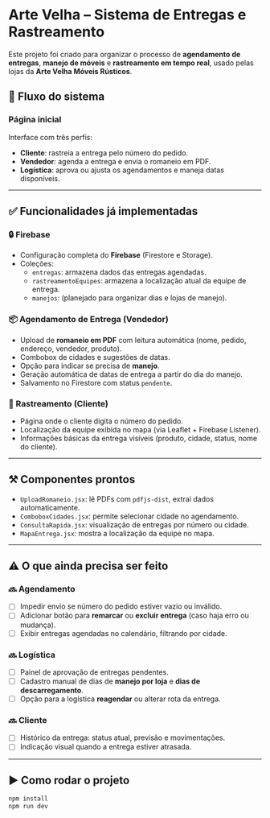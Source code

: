 # Arte Velha – Sistema de Entregas e Rastreamento

Este projeto foi criado para organizar o processo de **agendamento de entregas**, **manejo de móveis** e **rastreamento em tempo real**, usado pelas lojas da **Arte Velha Móveis Rústicos**. 

## 🧭 Fluxo do sistema

### Página inicial
Interface com três perfis:
- **Cliente**: rastreia a entrega pelo número do pedido.
- **Vendedor**: agenda a entrega e envia o romaneio em PDF.
- **Logística**: aprova ou ajusta os agendamentos e maneja datas disponíveis.

---

## ✅ Funcionalidades já implementadas

### 🔒 Firebase
- Configuração completa do **Firebase** (Firestore e Storage).
- Coleções:
  - `entregas`: armazena dados das entregas agendadas.
  - `rastreamentoEquipes`: armazena a localização atual da equipe de entrega.
  - `manejos`: (planejado para organizar dias e lojas de manejo).

### 📦 Agendamento de Entrega (Vendedor)
- Upload de **romaneio em PDF** com leitura automática (nome, pedido, endereço, vendedor, produto).
- Combobox de cidades e sugestões de datas.
- Opção para indicar se precisa de **manejo**.
- Geração automática de datas de entrega a partir do dia do manejo.
- Salvamento no Firestore com status `pendente`.

### 📍 Rastreamento (Cliente)
- Página onde o cliente digita o número do pedido.
- Localização da equipe exibida no mapa (via Leaflet + Firebase Listener).
- Informações básicas da entrega visíveis (produto, cidade, status, nome do cliente).

---

## ⚒️ Componentes prontos

- `UploadRomaneio.jsx`: lê PDFs com `pdfjs-dist`, extrai dados automaticamente.
- `ComboboxCidades.jsx`: permite selecionar cidade no agendamento.
- `ConsultaRapida.jsx`: visualização de entregas por número ou cidade.
- `MapaEntrega.jsx`: mostra a localização da equipe no mapa.

---

## ⚠️ O que ainda precisa ser feito

### 🔜 Agendamento
- [ ] Impedir envio se número do pedido estiver vazio ou inválido.
- [ ] Adicionar botão para **remarcar** ou **excluir entrega** (caso haja erro ou mudança).
- [ ] Exibir entregas agendadas no calendário, filtrando por cidade.

### 🔜 Logística
- [ ] Painel de aprovação de entregas pendentes.
- [ ] Cadastro manual de dias de **manejo por loja** e **dias de descarregamento**.
- [ ] Opção para a logística **reagendar** ou alterar rota da entrega.

### 🔜 Cliente
- [ ] Histórico da entrega: status atual, previsão e movimentações.
- [ ] Indicação visual quando a entrega estiver atrasada.

---

## ▶️ Como rodar o projeto

```bash
npm install
npm run dev
